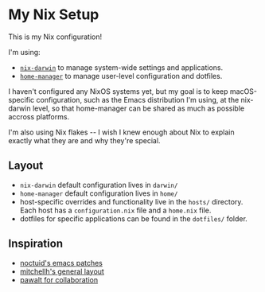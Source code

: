 # My Nix Setup

This is my Nix configuration!

I'm using:
- [`nix-darwin`](https://github.com/LnL7/nix-darwin) to manage system-wide settings and applications.
- [`home-manager`](https://github.com/nix-community/home-manager) to manage user-level configuration and dotfiles.

I haven't configured any NixOS systems yet, but my goal is to keep macOS-specific configuration, such as the Emacs distribution I'm using, at the nix-darwin level, so that home-manager can be shared as much as possible accross platforms.

I'm also using Nix flakes -- I wish I knew enough about Nix to explain exactly what they are and why they're special.

## Layout
- `nix-darwin` default configuration lives in `darwin/`
- `home-manager` default configuration lives in `home/`
- host-specific overrides and functionality live in the `hosts/` directory. Each host has a `configuration.nix` file and a `home.nix` file.
- dotfiles for specific applications can be found in the `dotfiles/` folder.

## Inspiration
- [noctuid's emacs patches](https://github.com/noctuid/dotfiles/blob/master/nix/overlays/emacs.nix)
- [mitchellh's general layout](https://github.com/mitchellh/nixos-config)
- [pawalt for collaboration](https://github.com/pawalt/setup)